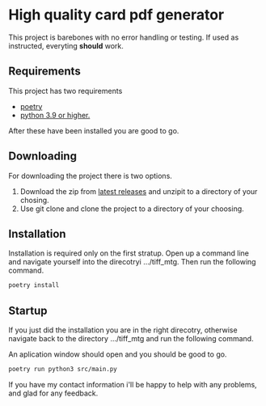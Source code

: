 # High quality card pdf generator

This project is barebones with no error handling or testing. If used as instructed, everyting **should** work.

## Requirements

This project has two requirements
- [poetry](https://python-poetry.org/docs/#installing-with-pipx)
- [python 3.9 or higher.](https://www.python.org/downloads/)

After these have been installed you are good to go.

## Downloading

For downloading the project there is two options.
1. Download the zip from [latest releases](https://github.com/levitesuo/tiff_mtg/releases/tag/actually_working) and unzipit to a directory of your chosing.
2. Use git clone and clone the project to a directory of your choosing.

## Installation

Installation is required only on the first stratup.
Open up a command line and navigate yourself into the direcotryi .../tiff_mtg.
Then run the following command.

```sh
poetry install
```

## Startup

If you just did the installation you are in the right direcotry, otherwise navigate back to the directory .../tiff_mtg and run the following command. 

An aplication window should open and you should be good to go.

```sh
poetry run python3 src/main.py
```

If you have my contact information i'll be happy to help with any problems, and glad for any feedback.